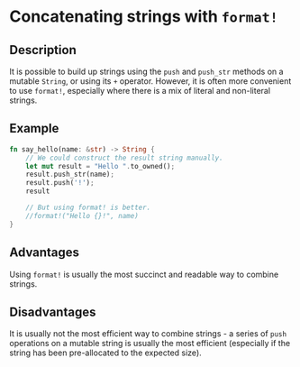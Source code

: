 # Concatenating strings with `format!`

## Description

It is possible to build up strings using the `push` and `push_str` methods on a
mutable `String`, or using its `+` operator. However, it is often more
convenient to use `format!`, especially where there is a mix of literal and
non-literal strings.

## Example

```rust
fn say_hello(name: &str) -> String {
    // We could construct the result string manually.
    let mut result = "Hello ".to_owned();
    result.push_str(name);
    result.push('!');
    result

    // But using format! is better.
    //format!("Hello {}!", name)
}
```

## Advantages

Using `format!` is usually the most succinct and readable way to combine strings.

## Disadvantages

It is usually not the most efficient way to combine strings - a series of `push`
operations on a mutable string is usually the most efficient (especially if the
string has been pre-allocated to the expected size).
